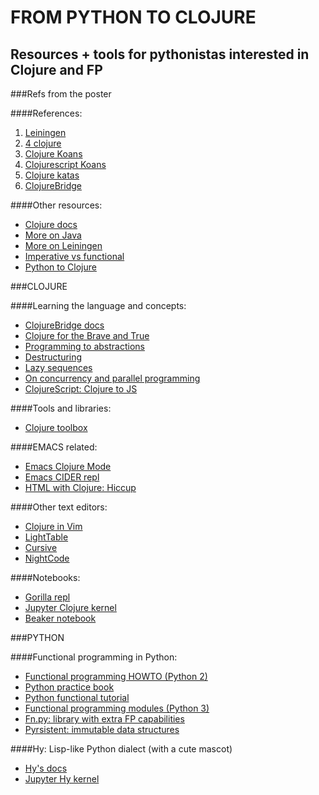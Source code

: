 FROM PYTHON TO CLOJURE
=======

Resources + tools for pythonistas interested in Clojure and FP
-------

###Refs from the poster

####References:

1. [Leiningen](http://leiningen.org)
2. [4 clojure](http://4clojure.com)
3. [Clojure Koans](http://clojurekoans.com)
4. [Clojurescript Koans](http://clojurescriptkoans.com)
5. [Clojure katas](http://github.com/gigasquid/wonderland-clojure-katas)
6. [ClojureBridge](http://clojurebridge.org)


####Other resources:

* [Clojure docs](http://clojuredocs.org)
* [More on Java](http://www.flyingmachinestudios.com/programming/how-clojure-babies-are-made-the-java-cycle/)
* [More on Leiningen](http://www.flyingmachinestudios.com/programming/how-clojure-babies-are-made-what-leiningen-is/)
* [Imperative vs functional](https://joshldavis.com/2013/09/30/difference-between-imperative-and-functional-part-1/)
* [Python to Clojure](http://zachcp.org/blog/2015/python-to-clojure/)


###CLOJURE

####Learning the language and concepts:
* [ClojureBridge docs](http://clojurebridge.github.io/community-docs/index.html)
* [Clojure for the Brave and True](http://www.braveclojure.com)
* [Programming to abstractions](http://www.braveclojure.com/core-functions-in-depth/#1__Programming_to_Abstractions)
* [Destructuring](http://blog.jayfields.com/2010/07/clojure-destructuring.html)
* [Lazy sequences](http://www.braveclojure.com/core-functions-in-depth/#2_3__Lazy_Seqs)
* [On concurrency and parallel programming](http://www.braveclojure.com/concurrency/)
* [ClojureScript: Clojure to JS](https://github.com/clojure/clojurescript)


####Tools and libraries:
* [Clojure toolbox](http://www.clojure-toolbox.com/)

####EMACS related:
* [Emacs Clojure Mode](https://github.com/clojure-emacs/clojure-mode)
* [Emacs CIDER repl](https://github.com/clojure-emacs/cider)
* [HTML with Clojure: Hiccup](https://github.com/weavejester/hiccup)

####Other text editors:
* [Clojure in Vim](http://www.neo.com/2014/02/25/getting-started-with-clojure-in-vim)
* [LightTable](http://lighttable.com/)
* [Cursive](https://cursiveclojure.com/)
* [NightCode](https://sekao.net/nightcode/)

####Notebooks:
* [Gorilla repl](http://gorilla-repl.org/index.html)
* [Jupyter Clojure kernel](https://github.com/roryk/ipython-clojure)
* [Beaker notebook](http://beakernotebook.com/index)


###PYTHON

####Functional programming in Python:
* [Functional programming HOWTO (Python 2)](http://docs.python.org/2/howto/functional.html)
* [Python practice book](http://anandology.com/python-practice-book/functional-programming.html)
* [Python functional tutorial](http://thenewcircle.com/static/bookshelf/python_fundamentals_tutorial/functional_programming.html)
* [Functional programming modules (Python 3)](http://docs.python.org/3/library/functional.html)
* [Fn.py: library with extra FP capabilities](https://github.com/kachayev/fn.py)
* [Pyrsistent: immutable data structures](http://pypi.python.org/pypi/pyrsistent/)

####Hy: Lisp-like Python dialect (with a cute mascot)
* [Hy's docs](http://docs.hylang.org/en/latest/)
* [Jupyter Hy kernel](https://github.com/bollwyvl/hy_kernel/)
